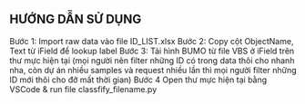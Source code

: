 ## HƯỚNG DẪN SỬ DỤNG
Bước 1: Import raw data vào file ID_LIST.xlsx
Bước 2: Copy cột ObjectName, Text từ iField để lookup label
Bước 3: Tải hình BUMO từ file VBS ở iField trên thư mực hiện tại (mọi người nên filter những ID có trong data thôi cho nhanh nha, còn dự án nhiều samples và request nhiều lần thì mọi người filter những ID mới thôi cho đỡ mất thời gian)
Bước 4 Open thư mực hiện tại bằng VSCode & run file classfify_filename.py